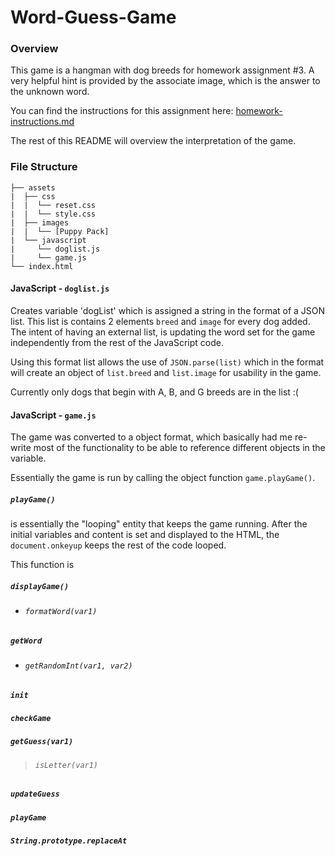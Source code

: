 # Word-Guess-Game

### Overview

This game is a hangman with dog breeds for homework assignment #3. A very helpful hint is provided by the associate image, which is the answer to the unknown word.

You can find the instructions for this assignment here: [homework-instructions.md][]

The rest of this README will overview the interpretation of the game.

[homework-instructions.md]: https://github.com/ekeoid/Word-Guess-Game/blob/master/homework-instructions.md

### File Structure

```
├── assets
|  ├── css
|  |  └── reset.css
|  |  └── style.css
|  ├── images
|  |  └── [Puppy Pack]
|  └── javascript
|     └── doglist.js
|     └── game.js
└── index.html
```

#### JavaScript - `doglist.js`

Creates variable 'dogList' which is assigned a string in the format of a JSON list. This list is contains 2 elements `breed` and `image` for every dog added. The intent of having an external list, is updating the word set for the game independently from the rest of the JavaScript code.

Using this format list allows the use of `JSON.parse(list)` which in the format will create an object of `list.breed` and `list.image` for usability in the game.

Currently only dogs that begin with A, B, and G breeds are in the list :(


#### JavaScript - `game.js`

The game was converted to a object format, which basically had me re-write most of the functionality to be able to reference different objects in the variable.

Essentially the game is run by calling the object function `game.playGame()`. 

##### `playGame()`
is essentially the "looping" entity that keeps the game running. After the initial variables and content is set and displayed to the HTML, the `document.onkeyup` keeps the rest of the code looped. 

This function is  



##### `displayGame()`

+ ###### `formatWord(var1)`

##### `getWord`

+ ###### `getRandomInt(var1, var2)`

##### `init`

##### `checkGame`

##### `getGuess(var1)`

> ###### `isLetter(var1)`

##### `updateGuess`

##### `playGame`

##### `String.prototype.replaceAt`
